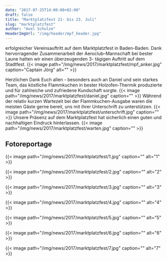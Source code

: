 ```yaml
---
date: "2017-07-25T14:00:00+02:00"
draft: false
title: "Marktplatzfest 21- bis 23. Juli"
slug: "marktplatzfest"
author: "Axel Schulze"
HeaderImgUrl: "/img/header/mpf_header.jpg"
---
```

erfolgreicher Vereinsauftritt auf dem Marktplatzfest in Baden-Baden.
Dank hervorragender Zusammenarbeit der Aeroclub–Mannschaft bei bester Laune hatten wir einen überzeugenden 3- tägigen Auftritt auf dem Stadtfest.
{{< image path="/img/news/2017/marktplatzfest/mpf_anker.jpg" caption="Captain Jörg" alt="" >}}
<!--more-->
Herzlichen Dank Euch allen - besonders auch an Daniel und sein starkes Team, das köstliche Flammkuchen in bester Holzofen-Thermik produzierte und für zahlreiche und zufriedene Kundschaft sorgte.
{{< image path="/img/news/2017/marktplatzfest/daniel.jpg" caption="" >}}
Während der relativ kurzen Wartezeit bei der Flammkuchen-Ausgabe waren die meisten Gäste gerne bereit, uns mit ihrer Unterschrift zu unterstützen. 
{{< image path="/img/news/2017/marktplatzfest/unterschrift.jpg" caption="" >}}
Unsere Präsenz auf dem Marktplatzfest hat sicherlich einen guten und nachhaltigen Eindruck hinterlassen.
{{< image path="/img/news/2017/marktplatzfest/warten.jpg" caption="" >}}     

Fotoreportage 
----------------
<p></p>
{{< image path="/img/news/2017/marktplatzfest/1.jpg" caption="" alt="1" >}}
<p></p>
{{< image path="/img/news/2017/marktplatzfest/2.jpg" caption="" alt="2" >}}
<p></p>
{{< image path="/img/news/2017/marktplatzfest/3.jpg" caption="" alt="3" >}}
<p></p>
{{< image path="/img/news/2017/marktplatzfest/4.jpg" caption="" alt="4" >}}
<p></p>
{{< image path="/img/news/2017/marktplatzfest/5.jpg" caption="" alt="5" >}}
<p></p>
{{< image path="/img/news/2017/marktplatzfest/6.jpg" caption="" alt="6" >}}
<p></p>                                                                    
{{< image path="/img/news/2017/marktplatzfest/7.jpg" caption="" alt="7" >}} 
